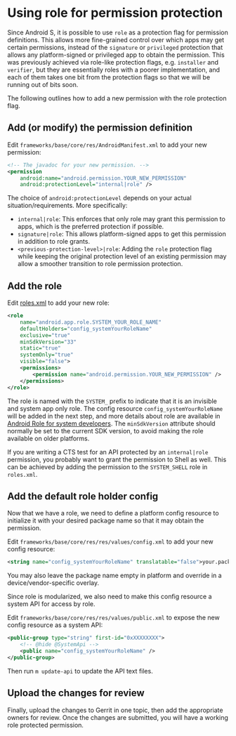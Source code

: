 <!--
  Copyright (C) 2021 The Android Open Source Project

  Licensed under the Apache License, Version 2.0 (the "License");
  you may not use this file except in compliance with the License.
  You may obtain a copy of the License at

       http://www.apache.org/licenses/LICENSE-2.0

  Unless required by applicable law or agreed to in writing, software
  distributed under the License is distributed on an "AS IS" BASIS,
  WITHOUT WARRANTIES OR CONDITIONS OF ANY KIND, either express or implied.
  See the License for the specific language governing permissions and
  limitations under the License
  -->

# Using role for permission protection

Since Android S, it is possible to use `role` as a protection flag for permission definitions. This
allows more fine-grained control over which apps may get certain permissions, instead of the
`signature` or `privileged` protection that allows any platform-signed or privileged app to obtain
the permission. This was previously achieved via role-like protection flags, e.g. `installer` and
`verifier`, but they are essentially roles with a poorer implementation, and each of them takes one
bit from the protection flags so that we will be running out of bits soon.

The following outlines how to add a new permission with the role protection flag.

## Add (or modify) the permission definition

Edit `frameworks/base/core/res/AndroidManifest.xml` to add your new permission:

```xml
<!-- The javadoc for your new permission. -->
<permission
    android:name="android.permission.YOUR_NEW_PERMISSION"
    android:protectionLevel="internal|role" />
```

The choice of `android:protectionLevel` depends on your actual situation/requirements. More
specifically:

- `internal|role`: This enforces that only role may grant this permission to apps, which is the
preferred protection if possible.
- `signature|role`: This allows platform-signed apps to get this permission in addition to role
grants.
- `<previous-protection-level>|role`: Adding the `role` protection flag while keeping the original
protection level of an existing permission may allow a smoother transition to role permission
protection.

## Add the role

Edit [roles.xml](../../../../../res/xml/roles.xml) to add your new role:

```xml
<role
    name="android.app.role.SYSTEM_YOUR_ROLE_NAME"
    defaultHolders="config_systemYourRoleName"
    exclusive="true"
    minSdkVersion="33"
    static="true"
    systemOnly="true"
    visible="false">
    <permissions>
        <permission name="android.permission.YOUR_NEW_PERMISSION" />
    </permissions>
</role>
```

The role is named with the `SYSTEM_` prefix to indicate that it is an invisible and system app only
role. The config resource `config_systemYourRoleName` will be added in the next step, and more
details about role are available in [Android Role for system developers](Role.md). The
`minSdkVersion` attribute should normally be set to the current SDK version, to avoid making the
role available on older platforms.

If you are writing a CTS test for an API protected by an `internal|role` permission, you probably
want to grant the permission to Shell as well. This can be achieved by adding the permission to the
`SYSTEM_SHELL` role in `roles.xml`.

## Add the default role holder config

Now that we have a role, we need to define a platform config resource to initialize it with your
desired package name so that it may obtain the permission.

Edit `frameworks/base/core/res/res/values/config.xml` to add your new config resource:

```xml
<string name="config_systemYourRoleName" translatable="false">your.package.name</string>
```

You may also leave the package name empty in platform and override in a device/vendor-specific
overlay.

Since role is modularized, we also need to make this config resource a system API for access by
role.

Edit `frameworks/base/core/res/res/values/public.xml` to expose the new config resource as a system
API:

```xml
<public-group type="string" first-id="0xXXXXXXXX">
    <!-- @hide @SystemApi -->
    <public name="config_systemYourRoleName" />
</public-group>
```

Then run `m update-api` to update the API text files.

## Upload the changes for review

Finally, upload the changes to Gerrit in one topic, then add the appropriate owners for review. Once
the changes are submitted, you will have a working role protected permission.

